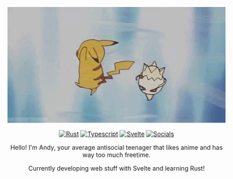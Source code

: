 <div align="center">

[![PikaTogepiPudding](PikaTogepi.gif)](https://www.pokemon.com/us/pokedex/pikachu)

[![Rust](https://img.shields.io/static/v1?message=Rust&logo=Rust&labelColor=orange&color=orange&logoColor=white&label=%20&style=for-the-badge)](https://github.com/rust-lang/rust)
[![Typescript](https://img.shields.io/static/v1?message=Typescript&logo=Typescript&labelColor=blue&color=blue&logoColor=white&label=%20&style=for-the-badge)](https://github.com/microsoft/TypeScript)
[![Svelte](https://img.shields.io/static/v1?message=Svelte&logo=Svelte&labelColor=red&color=red&logoColor=white&label=%20&style=for-the-badge)](https://github.com/sveltejs/svelte)
[![Socials](https://img.shields.io/static/v1?message=Socials&logo=Linktree&labelColor=green&color=green&logoColor=white&label=%20&style=for-the-badge)](https://linktr.ee/spicy_ricecaker)

Hello! I'm Andy, your average antisocial teenager that likes anime and has way too much freetime.

Currently developing web stuff with Svelte and learning Rust!

</div>
